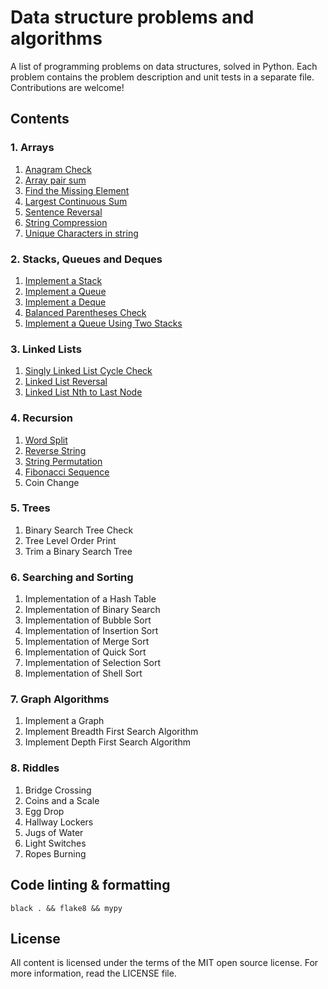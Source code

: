 # Data structure problems and algorithms

A list of programming problems on data structures, solved in Python.
Each problem contains the problem description and unit tests in a separate file. Contributions are welcome!

## Contents

### 1. Arrays

1. [Anagram Check](01.%20Arrays/01-01%20Anagram%20Check)
1. [Array pair sum](01.%20Arrays/01-02%20Array%20pair%20sum)
1. [Find the Missing Element](01.%20Arrays/01-03%20Find%20the%20Missing%20Element)
1. [Largest Continuous Sum](01.%20Arrays/01-04%20Largest%20Continuous%20Sum)
1. [Sentence Reversal](01.%20Arrays/01-05%20Sentence%20Reversal)
1. [String Compression](01.%20Arrays/01-06%20String%20Compression)
2. [Unique Characters in string](01.%20Arrays/01-07%20Unique%20Characters%20in%20string)

### 2. Stacks, Queues and Deques

1. [Implement a Stack](02.%20Stacks%2C%20Queues%20and%20Deques/02-01%20Implement%20a%20Stack)
1. [Implement a Queue](02.%20Stacks%2C%20Queues%20and%20Deques/02-02%20Implement%20a%20Queue)
1. [Implement a Deque](02.%20Stacks%2C%20Queues%20and%20Deques/02-03%20Implement%20a%20Deque)
1. [Balanced Parentheses Check](02.%20Stacks%2C%20Queues%20and%20Deques/02-04%20Balanced%20Parentheses%20Check)
1. [Implement a Queue Using Two Stacks](02.%20Stacks%2C%20Queues%20and%20Deques/02-05%20Implement%20a%20Queue%20Using%20Two%20Stacks)

### 3. Linked Lists

1. [Singly Linked List Cycle Check](03.%20Linked%20Lists/03-01%20Singly%20Linked%20List%20Cycle%20Check)
1. [Linked List Reversal](03.%20Linked%20Lists/03-02%20Linked%20List%20Reversal)
1. [Linked List Nth to Last Node](03.%20Linked%20Lists/03-03%20Linked%20List%20Nth%20to%20Last%20Node)

### 4. Recursion

1. [Word Split](04.%20Recursion/04-01%20Word%20Split)
1. [Reverse String](04.%20Recursion/04-02%20Reverse%20a%20String)
1. [String Permutation](04.%20Recursion/04-03%20String%20Permutation)
1. [Fibonacci Sequence](04.%20Recursion/04-04%20Fibonacci%20Sequence)
1. Coin Change

### 5. Trees

1. Binary Search Tree Check
1. Tree Level Order Print
1. Trim a Binary Search Tree

### 6. Searching and Sorting

1. Implementation of a Hash Table
1. Implementation of Binary Search
1. Implementation of Bubble Sort
1. Implementation of Insertion Sort
1. Implementation of Merge Sort
1. Implementation of Quick Sort
1. Implementation of Selection Sort
1. Implementation of Shell Sort

### 7. Graph Algorithms

1. Implement a Graph
1. Implement Breadth First Search Algorithm
1. Implement Depth First Search Algorithm

### 8. Riddles

1. Bridge Crossing
1. Coins and a Scale
1. Egg Drop
1. Hallway Lockers
1. Jugs of Water
1. Light Switches
1. Ropes Burning

## Code linting & formatting

```console
black . && flake8 && mypy
```

## License

All content is licensed under the terms of the MIT open source license. For more information, read the LICENSE file.
